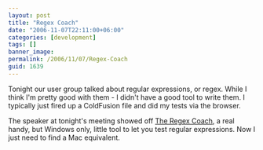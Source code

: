 ```yaml
---
layout: post
title: "Regex Coach"
date: "2006-11-07T22:11:00+06:00"
categories: [development]
tags: []
banner_image: 
permalink: /2006/11/07/Regex-Coach
guid: 1639
---
```


Tonight our user group talked about regular expressions, or regex. While I think I'm pretty good with them - I didn't have a good tool to write them. I typically just fired up a ColdFusion file and did my tests via the browser. 

The speaker at tonight's meeting showed off <a href="http://weitz.de/regex-coach/">The Regex Coach</a>, a real handy, but Windows only, little tool to let you test regular expressions. Now I just need to find a Mac equivalent.